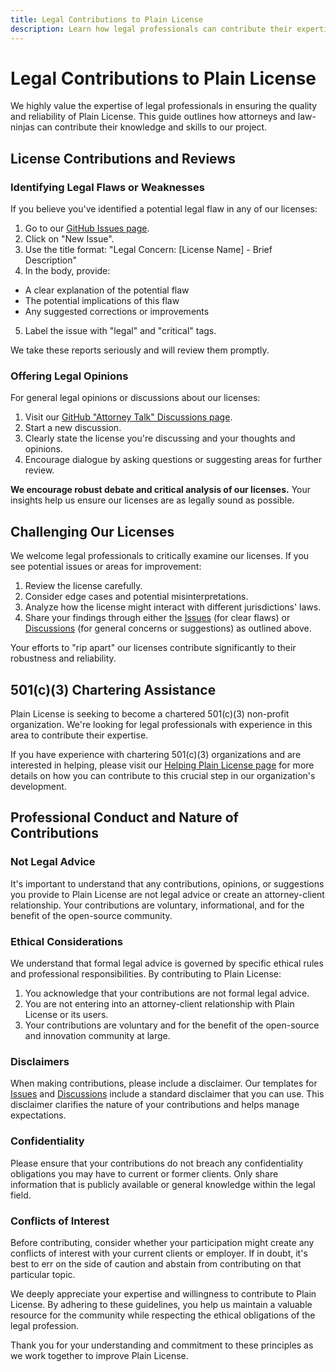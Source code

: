 ```yaml
---
title: Legal Contributions to Plain License
description: Learn how legal professionals can contribute their expertise to Plain License, including reviewing licenses and offering legal opinions.
---
```

# Legal Contributions to Plain License

We highly value the expertise of legal professionals in ensuring the quality and reliability of Plain License. This guide outlines how attorneys and law-ninjas can contribute their knowledge and skills to our project.

## License Contributions and Reviews

### Identifying Legal Flaws or Weaknesses

If you believe you've identified a potential legal flaw in any of our licenses:

1.  Go to our [GitHub Issues page](https://github.com/yourusername/plain-license/issues).
2.  Click on "New Issue".
3.  Use the title format: "Legal Concern: [License Name] - Brief Description"
4.  In the body, provide:

   - A clear explanation of the potential flaw
   - The potential implications of this flaw
   - Any suggested corrections or improvements
5.  Label the issue with "legal" and "critical" tags.

We take these reports seriously and will review them promptly.

### Offering Legal Opinions

For general legal opinions or discussions about our licenses:

1. Visit our [GitHub "Attorney Talk" Discussions page][discussions].
2. Start a new discussion.
3. Clearly state the license you're discussing and your thoughts and opinions.
4. Encourage dialogue by asking questions or suggesting areas for further review.

**We encourage robust debate and critical analysis of our licenses.** Your insights help us ensure our licenses are as legally sound as possible.

## Challenging Our Licenses

We welcome legal professionals to critically examine our licenses. If you see potential issues or areas for improvement:

1. Review the license carefully.
2. Consider edge cases and potential misinterpretations.
3. Analyze how the license might interact with different jurisdictions' laws.
4. Share your findings through either the [Issues][plissues] (for clear flaws) or [Discussions][discussions] (for general concerns or suggestions) as outlined above.

Your efforts to "rip apart" our licenses contribute significantly to their robustness and reliability.

## 501(c)(3) Chartering Assistance

Plain License is seeking to become a chartered 501(c)(3) non-profit organization. We're looking for legal professionals with experience in this area to contribute their expertise.

If you have experience with chartering 501(c)(3) organizations and are interested in helping, please visit our [Helping Plain License page](/helping-plain-license) for more details on how you can contribute to this crucial step in our organization's development.

## Professional Conduct and Nature of Contributions

### Not Legal Advice

It's important to understand that any contributions, opinions, or suggestions you provide to Plain License are not legal advice or create an attorney-client relationship. Your contributions are voluntary, informational, and for the benefit of the open-source community.

### Ethical Considerations

We understand that formal legal advice is governed by specific ethical rules and professional responsibilities. By contributing to Plain License:

1. You acknowledge that your contributions are not formal legal advice.
2. You are not entering into an attorney-client relationship with Plain License or its users.
3. Your contributions are voluntary and for the benefit of the open-source and innovation community at large.

### Disclaimers

When making contributions, please include a disclaimer. Our templates for [Issues][plissues] and [Discussions][discussions] include a standard disclaimer that you can use. This disclaimer clarifies the nature of your contributions and helps manage expectations.

### Confidentiality

Please ensure that your contributions do not breach any confidentiality obligations you may have to current or former clients. Only share information that is publicly available or general knowledge within the legal field.

### Conflicts of Interest

Before contributing, consider whether your participation might create any conflicts of interest with your current clients or employer. If in doubt, it's best to err on the side of caution and abstain from contributing on that particular topic.

We deeply appreciate your expertise and willingness to contribute to Plain License. By adhering to these guidelines, you help us maintain a valuable resource for the community while respecting the ethical obligations of the legal profession.

Thank you for your understanding and commitment to these principles as we work together to improve Plain License.

[discussions]: https://github.com/seekinginfiniteloop/PlainLicense/discussions/categories/attorney-talk "Attorney Talk Discussions"
[plissues]: https://github.com/seekinginfiniteloop/PlainLicense/issues/new/choose "Create a new issue"

